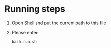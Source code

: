 # Running steps

1. Open Shell and put the current path to this file

2. Please enter:

   ```shell
   bash run.sh
   ```
